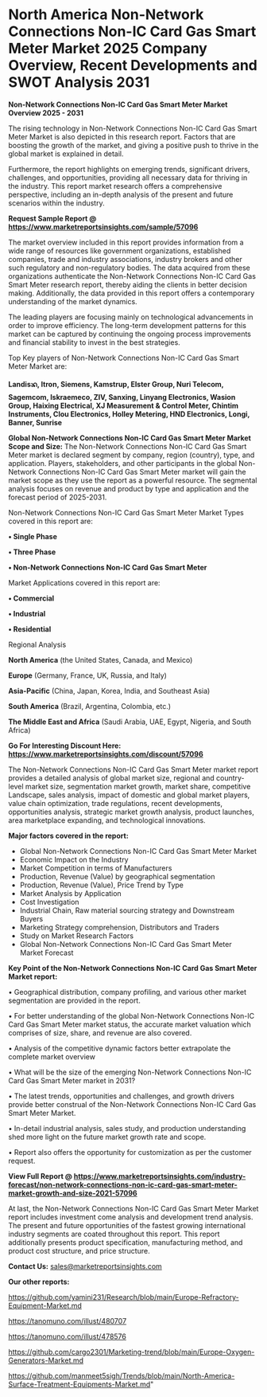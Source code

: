 # North America Non-Network Connections Non-IC Card Gas Smart Meter Market 2025 Company Overview, Recent Developments and SWOT Analysis 2031

<Strong> Non-Network Connections Non-IC Card Gas Smart Meter Market Overview 2025 - 2031</strong>

The rising technology in Non-Network Connections Non-IC Card Gas Smart Meter Market is also depicted in this research report. Factors that are boosting the growth of the market, and giving a positive push to thrive in the global market is explained in detail.

Furthermore, the report highlights on emerging trends, significant drivers, challenges, and opportunities, providing all necessary data for thriving in the industry. This report market research offers a comprehensive perspective, including an in-depth analysis of the present and future scenarios within the industry.

<strong>Request Sample Report @ <a href=https://www.marketreportsinsights.com/sample/57096>https://www.marketreportsinsights.com/sample/57096</a></strong>

The market overview included in this report provides information from a wide range of resources like government organizations, established companies, trade and industry associations, industry brokers and other such regulatory and non-regulatory bodies. The data acquired from these organizations authenticate the Non-Network Connections Non-IC Card Gas Smart Meter research report, thereby aiding the clients in better decision making. Additionally, the data provided in this report offers a contemporary understanding of the market dynamics.

The leading players are focusing mainly on technological advancements in order to improve efficiency. The long-term development patterns for this market can be captured by continuing the ongoing process improvements and financial stability to invest in the best strategies.

Top Key players of Non-Network Connections Non-IC Card Gas Smart Meter Market are:

<strong>Landisᬪ, Itron, Siemens, Kamstrup, Elster Group, Nuri Telecom, Sagemcom, Iskraemeco, ZIV, Sanxing, Linyang Electronics, Wasion Group, Haixing Electrical, XJ Measurement & Control Meter, Chintim Instruments, Clou Electronics, Holley Metering, HND Electronics, Longi, Banner, Sunrise</strong>

<strong><b>Global Non-Network Connections Non-IC Card Gas Smart Meter Market Scope and Size:</b></strong>
The Non-Network Connections Non-IC Card Gas Smart Meter market is declared segment by company, region (country), type, and application. Players, stakeholders, and other participants in the global Non-Network Connections Non-IC Card Gas Smart Meter market will gain the market scope as they use the report as a powerful resource. The segmental analysis focuses on revenue and product by type and application and the forecast period of 2025-2031.

Non-Network Connections Non-IC Card Gas Smart Meter Market Types covered in this report are:

<strong>• Single Phase

• Three Phase

• Non-Network Connections Non-IC Card Gas Smart Meter</strong>

Market Applications covered in this report are:

<strong>• Commercial

• Industrial

• Residential</strong> 

Regional Analysis

<strong>North America</strong> (the United States, Canada, and Mexico)

<strong>Europe</strong> (Germany, France, UK, Russia, and Italy)

<strong>Asia-Pacific</strong> (China, Japan, Korea, India, and Southeast Asia)

<strong>South America</strong> (Brazil, Argentina, Colombia, etc.)

<strong>The Middle East and Africa</strong> (Saudi Arabia, UAE, Egypt, Nigeria, and South Africa)

<strong>Go For Interesting Discount Here: <a href=https://www.marketreportsinsights.com/discount/57096>https://www.marketreportsinsights.com/discount/57096</a></strong>

The Non-Network Connections Non-IC Card Gas Smart Meter market report provides a detailed analysis of global market size, regional and country-level market size, segmentation market growth, market share, competitive Landscape, sales analysis, impact of domestic and global market players, value chain optimization, trade regulations, recent developments, opportunities analysis, strategic market growth analysis, product launches, area marketplace expanding, and technological innovations.

<strong><b>Major factors covered in the report:</b></strong>
<ul>
  <li>Global Non-Network Connections Non-IC Card Gas Smart Meter Market </li>
  <li>Economic Impact on the Industry</li>
  <li>Market Competition in terms of Manufacturers</li>
  <li>Production, Revenue (Value) by geographical segmentation</li>
  <li>Production, Revenue (Value), Price Trend by Type</li>
  <li>Market Analysis by Application</li>
  <li>Cost Investigation</li>
  <li>Industrial Chain, Raw material sourcing strategy and Downstream Buyers</li>
  <li>Marketing Strategy comprehension, Distributors and Traders</li>
  <li>Study on Market Research Factors</li>
  <li>Global Non-Network Connections Non-IC Card Gas Smart Meter Market Forecast</li>
</ul>

<strong><b>Key Point of the Non-Network Connections Non-IC Card Gas Smart Meter Market report:</b></strong>

• Geographical distribution, company profiling, and various other market segmentation are provided in the report.

• For better understanding of the global Non-Network Connections Non-IC Card Gas Smart Meter market status, the accurate market valuation which comprises of size, share, and revenue are also covered.

• Analysis of the competitive dynamic factors better extrapolate the complete market overview

• What will be the size of the emerging Non-Network Connections Non-IC Card Gas Smart Meter market in 2031?

• The latest trends, opportunities and challenges, and growth drivers provide better construal of the Non-Network Connections Non-IC Card Gas Smart Meter Market.

• In-detail industrial analysis, sales study, and production understanding shed more light on the future market growth rate and scope.

• Report also offers the opportunity for customization as per the customer request.

<strong><b>View Full Report @ <a href=https://www.marketreportsinsights.com/industry-forecast/non-network-connections-non-ic-card-gas-smart-meter-market-growth-and-size-2021-57096>https://www.marketreportsinsights.com/industry-forecast/non-network-connections-non-ic-card-gas-smart-meter-market-growth-and-size-2021-57096</a></b></strong>


At last, the Non-Network Connections Non-IC Card Gas Smart Meter Market report includes investment come analysis and development trend analysis. The present and future opportunities of the fastest growing international industry segments are coated throughout this report. This report additionally presents product specification, manufacturing method, and product cost structure, and price structure.

<strong>Contact Us:</strong>
sales@marketreportsinsights.com

<strong>Our other reports:</strong>

<a href=https://github.com/yamini231/Research/blob/main/Europe-Refractory-Equipment-Market.md>https://github.com/yamini231/Research/blob/main/Europe-Refractory-Equipment-Market.md</a>

<a href=https://tanomuno.com/illust/480707>https://tanomuno.com/illust/480707</a>

<a href=https://tanomuno.com/illust/478576>https://tanomuno.com/illust/478576</a>

<a href=https://github.com/cargo2301/Marketing-trend/blob/main/Europe-Oxygen-Generators-Market.md>https://github.com/cargo2301/Marketing-trend/blob/main/Europe-Oxygen-Generators-Market.md</a>

<a href=https://github.com/manmeet5sigh/Trends/blob/main/North-America-Surface-Treatment-Equipments-Market.md>https://github.com/manmeet5sigh/Trends/blob/main/North-America-Surface-Treatment-Equipments-Market.md</a>"
